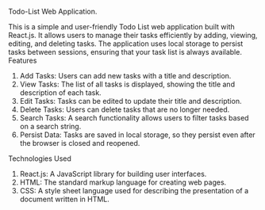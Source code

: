 Todo-List Web Application.

This is a simple and user-friendly Todo List web application built with React.js. It allows users to manage their tasks efficiently by adding, viewing, editing, and deleting tasks. The application uses local storage to persist tasks between sessions, ensuring that your task list is always available.
Features

   1. Add Tasks: Users can add new tasks with a title and description.
   2. View Tasks: The list of all tasks is displayed, showing the title and description of each task.
   3. Edit Tasks: Tasks can be edited to update their title and description.
   4. Delete Tasks: Users can delete tasks that are no longer needed.
   5. Search Tasks: A search functionality allows users to filter tasks based on a search string.
   6. Persist Data: Tasks are saved in local storage, so they persist even after the browser is closed and reopened.

Technologies Used

   1. React.js: A JavaScript library for building user interfaces.
   2. HTML: The standard markup language for creating web pages.
   3. CSS: A style sheet language used for describing the presentation of a document written in HTML.


